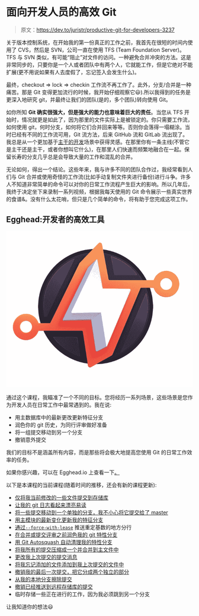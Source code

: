 # 面向开发人员的高效 Git

> 原文：<https://dev.to/juristr/productive-git-for-developers-3237>

关于版本控制系统，在开始我的第一份真正的工作之前，我首先在很短的时间内使用了 CVS，然后是 SVN，公司一直在使用 TFS (Team Foundation Server)。TFS 与 SVN 类似，有可能“阻止”对文件的访问。一种避免合并冲突的方法。这是非常同步的，只要你是一个人或者团队中有两个人，它就能工作，但是它绝对不能扩展(更不用说如果有人去度假了，忘记签入会发生什么)。

最终，checkout => lock => checkin 工作流不再工作了。此外，分支/合并是一种痛苦。那是 Git 变得更加流行的时候，我开始仔细观察它😃).所以我得到的任务是更深入地研究 git，并最终让我们的团队(是的，多个团队)转向使用 Git。

如你所知 **Git 确实很强大，但是强大的能力也意味着巨大的责任**。当您从 TFS 开始时，情况就更是如此了，因为那里的文件实际上是被锁定的。你只需要工作流，如何使用 git，何时分支，如何将它们合并回来等等。否则你会落得一塌糊涂。当时已经有不同的工作流可用，Git 流方法，后来 GitHub 流和 GitLab 流出现了。我总是从一个更加基于[主干的开发](https://trunkbaseddevelopment.com)场景中获得灵感。在那里你有一条主线(不管它是主干还是主干，或者你想叫它什么)，在那里人们快速而频繁地融合在一起。保留长寿的分支几乎总是会导致大量的工作和混乱的合并。

无论如何，得出一个结论。这些年来，我与许多不同的团队合作过，我经常看到人们与 Git 合并或使用奇怪的工作流(比如手动复制文件夹进行备份)进行斗争。许多人不知道非常简单的命令可以对你的日常工作流程产生巨大的影响。所以几年后，我终于决定坐下来录制一系列视频，根据我每天使用的 Git 命令展示一些真实世界的食谱&。没有什么太花哨，但只是几个简单的命令，将有助于您完成这项工作。

## Egghead:开发者的高效工具

[![](img/42e0bc8ab0f0f728f3fd81f161185584.png)](https://egghead.io/courses/productive-git-for-developers)

通过这个课程，我瞄准了一个不同的目标。您将经历一系列场景，这些场景是您作为开发人员在日常工作中最常遇到的。我在说:

*   用主数据库中的最新更改更新特征分支
*   润色你的 git 历史，为同行评审做好准备
*   将一组提交移动到另一个分支
*   撤销意外提交

我们的目标不是涵盖所有内容，而是那些将会极大地提高您使用 Git 的日常工作效率的任务。

如果你感兴趣，可以在 Egghead.io 上查看一下[。](https://egghead.io/courses/productive-git-for-developers)

以下是本课程的当前课程(随着时间的推移，还会有新的课程更新):

*   [仅将我当前修改的一些文件提交到存储库](https://egghead.io/lessons/git-only-commit-some-of-my-currently-modified-files-into-the-repository)
*   [让我的 git 日志看起来漂亮易读](https://egghead.io/lessons/git-make-my-git-log-look-pretty-and-readable)
*   [将一些提交移动到一个单独的分支，我不小心将它提交给了 master](https://egghead.io/lessons/git-move-some-commits-to-a-separate-branch-that-i-have-accidentally-committed-to-master)
*   [用主模块的最新变化更新我的特征分支](https://egghead.io/lessons/git-update-my-feature-branch-with-the-latest-changes-from-master)
*   [通过`--force-with-lease`](https://egghead.io/lessons/git-push-a-rebased-local-branch-by-using-force-with-lease) 推送重定基数的地方分行
*   [在合并或提交评审之前润色我的 git 特性分支](https://egghead.io/lessons/git-polish-my-git-feature-branch-before-merging-or-submitting-for-review)
*   [用 Git Autosquash 自动清理我的特性分支](https://egghead.io/lessons/git-automate-the-cleanup-of-my-feature-branch-with-git-autosquash)
*   [将我所有的提交压缩成一个并合并到主文件中](https://egghead.io/lessons/git-squash-all-of-my-commits-into-a-single-one-and-merge-into-master)
*   [更改我上次提交的提交消息](https://egghead.io/lessons/git-change-the-commit-message-of-my-last-commit)
*   [将我忘记添加的文件添加到我上次提交的文件中](https://egghead.io/lessons/git-add-a-file-i-ve-forgotten-to-add-to-my-last-commit)
*   [撤销我的最后一次提交，把它分成两个独立的部分](https://egghead.io/lessons/git-undo-my-last-commit-and-split-it-into-two-separate-ones)
*   [从我的本地分支擦除提交](https://egghead.io/lessons/git-wipe-a-commit-from-my-local-branch)
*   [撤销已经推送到远程存储库的提交](https://egghead.io/lessons/git-undo-a-commit-that-has-already-been-pushed-to-the-remote-repository)
*   临时存储一些正在进行的工作，因为我必须跳到另一个分支

让我知道你的想法😃